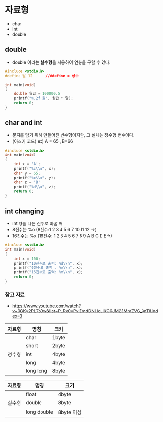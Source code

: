 # 자료형

- char
- int
- double

## double

- double 이라는 **실수형**을 사용하여 연봉을 구할 수 있다.

```c
#include <stdio.h>
#define 달 12      //#define = 상수

int main(void)
{
	double 월급 = 100000.5;
	printf("%.2f 원", 월급 * 달);
	return 0;
}
```

## char and int

- 문자를 담기 위해 만들어진 변수형이지만, 그 실체는 정수형 변수이다.
- (아스키 코드) ex) A = 65 , B=66

```c
#include <stdio.h>
int main(void)
{
	int x = 'A';
	printf("%c\\n", x);
	char y = 65;
	printf("%c\\n", y);
	char z = 'B';
	printf("%d\\n", z);
	return 0;
}
```

## int changing

- int 형을 다른 진수로 바꿀 때
- 8진수는 %o (8진수:1 2 3 4 5 6 7 10 11 12 →)
- 16진수는 %x (16진수: 1 2 3 4 5 6 7 8 9 A B C D E→)

```c
#include <stdio.h>
int main(void)
{
	int x = 100;
	printf("10진수로 출력: %d\\n", x);
	printf("8진수로 출력 : %o\\n", x);
	printf("16진수로 출력: %x\\n", x);
	return 0;
}
```

### 참고 자료

- https://www.youtube.com/watch?v=9CKy2PL7s9w&list=PLRx0vPvlEmdDNHeulKC6JM25MmZVS_3nT&index=3

| 자료형 | 명칭      | 크키  |
| ------ | --------- | ----- |
|        | char      | 1byte |
|        | short     | 2byte |
| 정수형 | int       | 4byte |
|        | long      | 4byte |
|        | long long | 8byte |

| 자료형 | 명칭        | 크기       |
| ------ | ----------- | ---------- |
|        | float       | 4byte      |
| 실수형 | double      | 8byte      |
|        | long double | 8byte 이상 |
